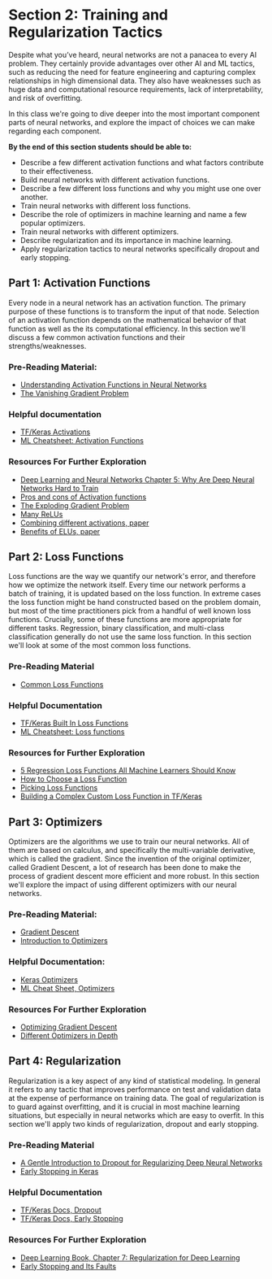 # Section 2: Training and Regularization Tactics

Despite what you’ve heard, neural networks are not a panacea to every AI problem. They certainly provide advantages over other AI and ML tactics, such as reducing the need for feature engineering and capturing complex relationships in high dimensional data. They also have weaknesses such as huge data and computational resource requirements, lack of interpretability, and risk of overfitting.

In this class we're going to dive deeper into the most important component parts of neural networks, and explore the impact of choices we can make regarding each component.

**By the end of this section students should be able to:**

* Describe a few different activation functions and what factors contribute to their effectiveness.
* Build neural networks with different activation functions.
* Describe a few different loss functions and why you might use one over another.
* Train neural networks with different loss functions.
* Describe the role of optimizers in machine learning and name a few popular optimizers.
* Train neural networks with different optimizers.
* Describe regularization and its importance in machine learning.
* Apply regularization tactics to neural networks specifically dropout and early stopping.

## Part 1: Activation Functions

Every node in a neural network has an activation function. The primary purpose of these functions is to transform the input of that node. Selection of an activation function depends on the mathematical behavior of that function as well as the its computational efficiency. In this section we'll discuss a few common activation functions and their strengths/weaknesses.

### Pre-Reading Material:

* [Understanding Activation Functions in Neural Networks](https://medium.com/the-theory-of-everything/understanding-activation-functions-in-neural-networks-9491262884e0)
* [The Vanishing Gradient Problem](https://towardsdatascience.com/the-vanishing-gradient-problem-69bf08b15484)

### Helpful documentation

* [TF/Keras Activations](https://www.tensorflow.org/api_docs/python/tf/keras/activations)
* [ML Cheatsheet: Activation Functions](https://ml-cheatsheet.readthedocs.io/en/latest/activation_functions.html)

### Resources For Further Exploration

* [Deep Learning and Neural Networks Chapter 5: Why Are Deep Neural Networks Hard to Train](http://neuralnetworksanddeeplearning.com/chap5.html)
* [Pros and cons of Activation functions](https://yashuseth.blog/2018/02/11/which-activation-function-to-use-in-neural-networks/)
* [The Exploding Gradient Problem](https://machinelearningmastery.com/exploding-gradients-in-neural-networks/)
* [Many ReLUs](https://medium.com/tinymind/a-practical-guide-to-relu-b83ca804f1f7)
* [Combining different activations, paper](https://arxiv.org/abs/1801.09403v1)
* [Benefits of ELUs, paper](https://arxiv.org/abs/1511.07289v1)

## Part 2: Loss Functions

Loss functions are the way we quantify our network's error, and therefore how we optimize the network itself. Every time our network performs a batch of training, it is updated based on the loss function. In extreme cases the loss function might be hand constructed based on the problem domain, but most of the time practitioners pick from a handful of well known loss functions. Crucially, some of these functions are more appropriate for different tasks. Regression, binary classification, and multi-class classification generally do not use the same loss function. In this section we'll look at some of the most common loss functions.

### Pre-Reading Material

* [Common Loss Functions](https://towardsdatascience.com/common-loss-functions-in-machine-learning-46af0ffc4d23)

### Helpful Documentation

* [TF/Keras Built In Loss Functions](https://www.tensorflow.org/api_docs/python/tf/keras/losses)
* [ML Cheatsheet: Loss functions](https://ml-cheatsheet.readthedocs.io/en/latest/loss_functions.html)

### Resources for Further Exploration

* [5 Regression Loss Functions All Machine Learners Should Know](https://heartbeat.fritz.ai/5-regression-loss-functions-all-machine-learners-should-know-4fb140e9d4b0)
* [How to Choose a Loss Function](https://machinelearningmastery.com/how-to-choose-loss-functions-when-training-deep-learning-neural-networks/)
* [Picking Loss Functions](https://rohanvarma.me/Loss-Functions/)
* [Building a Complex Custom Loss Function in TF/Keras](https://www.tensorflow.org/guide/keras/train_and_evaluate#custom_losses)


## Part 3: Optimizers

Optimizers are the algorithms we use to train our neural networks. All of them are based on calculus, and specifically the multi-variable derivative, which is called the gradient. Since the invention of the original optimizer, called Gradient Descent, a lot of research has been done to make the process of gradient descent more efficient and more robust. In this section we'll explore the impact of using different optimizers with our neural networks.

### Pre-Reading Material:

* [Gradient Descent](https://medium.com/tebs-lab/gradient-descent-604f6d6c116d)
* [Introduction to Optimizers](https://blog.algorithmia.com/introduction-to-optimizers/)

### Helpful Documentation:

* [Keras Optimizers](https://keras.io/optimizers/)
* [ML Cheat Sheet, Optimizers](https://ml-cheatsheet.readthedocs.io/en/latest/optimizers.html)

### Resources For Further Exploration

* [Optimizing Gradient Descent](http://ruder.io/optimizing-gradient-descent/)
* [Different Optimizers in Depth](https://towardsdatascience.com/types-of-optimization-algorithms-used-in-neural-networks-and-ways-to-optimize-gradient-95ae5d39529f)

## Part 4: Regularization

Regularization is a key aspect of any kind of statistical modeling. In general it refers to any tactic that improves performance on test and validation data at the expense of performance on training data. The goal of regularization is to guard against overfitting, and it is crucial in most machine learning situations, but especially in neural networks which are easy to overfit. In this section we'll apply two kinds of regularization, dropout and early stopping.

### Pre-Reading Material

* [A Gentle Introduction to Dropout for Regularizing Deep Neural Networks](https://machinelearningmastery.com/dropout-for-regularizing-deep-neural-networks/)
* [Early Stopping in Keras](https://chrisalbon.com/deep_learning/keras/neural_network_early_stopping/)

### Helpful Documentation

* [TF/Keras Docs, Dropout](https://www.tensorflow.org/api_docs/python/tf/keras/layers/Dropout)
* [TF/Keras Docs, Early Stopping](https://www.tensorflow.org/api_docs/python/tf/keras/callbacks/EarlyStopping)

### Resources For Further Exploration

* [Deep Learning Book, Chapter 7: Regularization for Deep Learning](https://www.deeplearningbook.org/contents/regularization.html)
* [Early Stopping and Its Faults](http://alexadam.ca/ml/2018/08/03/early-stopping.html)
